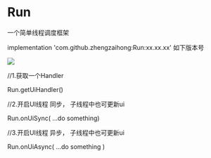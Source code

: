 # Run
一个简单线程调度框架

implementation 'com.github.zhengzaihong:Run:xx.xx.xx' 如下版本号

[![](https://jitpack.io/v/zhengzaihong/Run.svg)](https://jitpack.io/#zhengzaihong/Run)


  //1.获取一个Handler
  
  Run.getUiHandler()
  
  //2.开启UI线程 同步， 子线程中也可更新ui
  
  Run.onUiSync( ...do something)
  
  //3.开启UI线程 异步， 子线程中也可更新ui
  
  Run.onUiAsync( ...do something )
